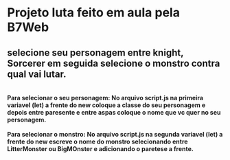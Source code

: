 
<div>

# Projeto luta feito em aula pela B7Web

## selecione seu personagem entre knight, Sorcerer em seguida selecione o monstro contra qual vai lutar.

</div>
</br>

<strong>
    Para selecionar o seu personagem: No arquivo script.js na primeira variavel (let) a frente do new coloque a classe do seu personagem e depois entre paresente e entre aspas coloque o nome que vc quer no seu personagem.
</strong>
</br>
</br>
<strong>
    Para selecionar o monstro: No arquivo script.js na segunda variavel (let) a frente do new escreve o nome do monstro selecionando entre LitterMonster ou BigMOnster e adicionando o paretese a frente.
</strong>
